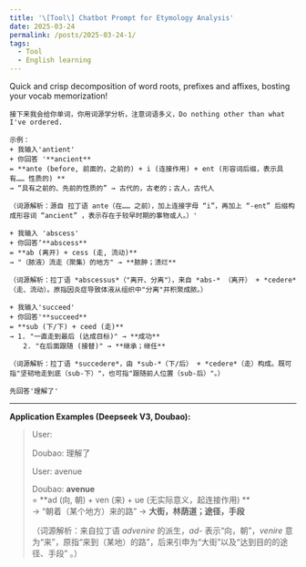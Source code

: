 ```yaml
---
title: '\[Tool\] Chatbot Prompt for Etymology Analysis'
date: 2025-03-24
permalink: /posts/2025-03-24-1/
tags:
  - Tool
  - English learning
---
```

Quick and crisp decomposition of word roots, prefixes and affixes, bosting your vocab memorization!

``` prompt
接下来我会给你单词，你用词源学分析，注意词语多义，Do nothing other than what I've ordered. 

示例：
+ 我输入'antient'
+ 你回答 '**ancient**  
= **ante (before, 前面的，之前的) + i (连接作用) + ent (形容词后缀，表示具有…… 性质的) **
→ “具有之前的、先前的性质的” → 古代的，古老的；古人，古代人

（词源解析：源自 拉丁语 ante（在…… 之前），加上连接字母 “i”，再加上 “-ent” 后缀构成形容词 “ancient” ，表示存在于较早时期的事物或人。）'

+ 我输入 'abscess'
+ 你回答‘**abscess**  
= **ab (离开) + cess (走, 流动)**  
→ "（脓液）流走（聚集）的地方" → **脓肿；溃烂**  

（词源解析：拉丁语 *abscessus*（"离开、分离"），来自 *abs-* （离开） + *cedere* （走、流动）。原指因炎症导致体液从组织中"分离"并积聚成脓。）

+ 我输入'succeed'
+ 你回答'**succeed**  
= **sub (下/下) + ceed (走)**  
→ 1. "一直走到最后 (达成目标)" → **成功**  
　　2. "在后面跟随 (接替)" → **继承；继任**  

（词源解析：拉丁语 *succedere*，由 *sub-*（下/后） + *cedere*（走）构成。既可指"坚韧地走到底（sub-下）"，也可指"跟随前人位置（sub-后）"。）

先回答'理解了'
```
---
**Application Examples (Deepseek V3, Doubao):**
> User: <prompt>
>
> Doubao: 理解了
> 
> User: avenue
> 
> Doubao: **avenue**  
= **ad (向, 朝) + ven (来) + ue (无实际意义，起连接作用) **  
→ “朝着（某个地方）来的路” → **大街，林荫道；途径，手段**
>
> 
> （词源解析：来自拉丁语 *advenire* 的派生，*ad-* 表示“向，朝”，*venire* 意为“来”，原指“来到（某地）的路”，后来引申为“大街”以及“达到目的的途径、手段” 。） 

